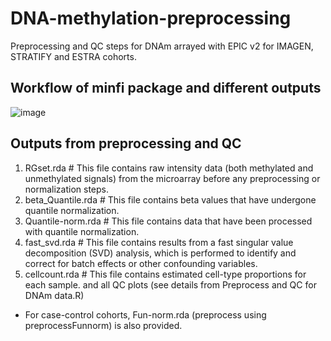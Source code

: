 # DNA-methylation-preprocessing
Preprocessing and QC steps for DNAm arrayed with EPIC v2 for IMAGEN, STRATIFY and ESTRA cohorts.

## Workflow of minfi package and different outputs
![image](https://github.com/XinyangYu918/DNA-methylation-preprocessing/assets/52769576/bfac942c-14d8-4a95-98a1-127ad3d1dd73)

## Outputs from preprocessing and QC
1. RGset.rda # This file contains raw intensity data (both methylated and unmethylated signals) from the microarray before any preprocessing or normalization steps.
2. beta_Quantile.rda # This file contains beta values that have undergone quantile normalization.
3. Quantile-norm.rda # This file contains data that have been processed with quantile normalization.
4. fast_svd.rda # This file contains results from a fast singular value decomposition (SVD) analysis, which is performed to identify and correct for batch effects or other confounding variables.
5. cellcount.rda # This file contains estimated cell-type proportions for each sample.
and all QC plots (see details from Preprocess and QC for DNAm data.R)

* For case-control cohorts, Fun-norm.rda (preprocess using preprocessFunnorm) is also provided. 
